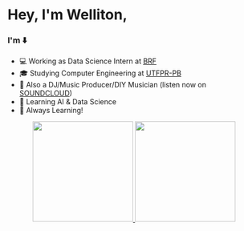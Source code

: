 # Hey, I'm Welliton,

### I'm ⬇️
- 💻 Working as Data Science Intern at [BRF](https://www.brf-global.com/)
- 🎓 Studying Computer Engineering at [UTFPR-PB](http://www.utfpr.edu.br/)
- 🎹 Also a DJ/Music Producer/DIY Musician (listen now on [SOUNDCLOUD](https://soundcloud.com/whoiswelliton))
- 🤖 Learning AI & Data Science
- 📖 Always Learning!

<p align="center">
<a href="https://github.com/whoiswelliton">
  <img height="200em" src="https://github-readme-stats.vercel.app/api?username=whoiswelliton&layout=compact&show_icons=true&count_private=true&theme=react"/>
  <img height="200em" src="https://github-readme-stats.vercel.app/api/top-langs/?username=whoiswelliton&langs_count=10&theme=react&layout=compact"/>
</a>
</p>

<!--
**whoiswelliton/whoiswelliton** is a ✨ _special_ ✨ repository because its `README.md` (this file) appears on your GitHub profile.

Here are some ideas to get you started:

- 🔭 Working as Data Science Intern at BRF
- 🔭 Studying Computer Engineering at UTFPR-PB
- 🌱 Learning AI and Data Science
- 📫 How to reach me: 
-->
